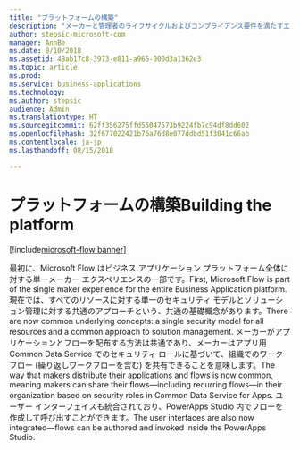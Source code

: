 ```yaml
---
title: "プラットフォームの構築"
description: "メーカーと管理者のライフサイクルおよびコンプライアンス要件を満たすエンタープライズ グレードのプラットフォーム。"
author: stepsic-microsoft-com
manager: AnnBe
ms.date: 8/10/2018
ms.assetid: 48ab17c8-3973-e811-a965-000d3a1362e3
ms.topic: article
ms.prod: 
ms.service: business-applications
ms.technology: 
ms.author: stepsic
audience: Admin
ms.translationtype: HT
ms.sourcegitcommit: 62ff356275ffd55047573b9224fb7c94df8dd602
ms.openlocfilehash: 32f677022421b76a76d8e077ddbd51f3041c66ab
ms.contentlocale: ja-jp
ms.lasthandoff: 08/15/2018

---
```

# <a name="building-the-platform"></a><span data-ttu-id="d9d66-103">プラットフォームの構築</span><span class="sxs-lookup"><span data-stu-id="d9d66-103">Building the platform</span></span>

[!include[microsoft-flow banner](../includes/microsoft-flow.md)]




<span data-ttu-id="d9d66-104">最初に、Microsoft Flow はビジネス アプリケーション プラットフォーム全体に対する単一メーカー エクスペリエンスの一部です。</span><span class="sxs-lookup"><span data-stu-id="d9d66-104">First, Microsoft Flow is part of the single maker experience for the entire Business Application platform.</span></span> <span data-ttu-id="d9d66-105">現在では、すべてのリソースに対する単一のセキュリティ モデルとソリューション管理に対する共通のアプローチという、共通の基礎概念があります。</span><span class="sxs-lookup"><span data-stu-id="d9d66-105">There are now common underlying concepts: a single security model for all resources and a common approach to solution management.</span></span> <span data-ttu-id="d9d66-106">メーカーがアプリケーションとフローを配布する方法は共通であり、メーカーはアプリ用 Common Data Service でのセキュリティ ロールに基づいて、組織でのワークフロー (繰り返しワークフローを含む) を共有できることを意味します。</span><span class="sxs-lookup"><span data-stu-id="d9d66-106">The way that makers distribute their applications and flows is now common, meaning makers can share their flows—including recurring flows—in their organization based on security roles in Common Data Service for Apps.</span></span> <span data-ttu-id="d9d66-107">ユーザー インターフェイスも統合されており、PowerApps Studio 内でフローを作成して呼び出すことができます。</span><span class="sxs-lookup"><span data-stu-id="d9d66-107">The user interfaces are also now integrated—flows can be authored and invoked inside the PowerApps Studio.</span></span>

